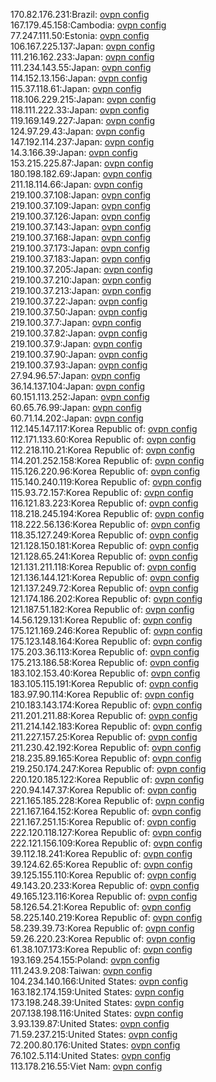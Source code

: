 170.82.176.231:Brazil: [ovpn config](vpn/170_82_176_231.ovpn)  
167.179.45.158:Cambodia: [ovpn config](vpn/167_179_45_158.ovpn)  
77.247.111.50:Estonia: [ovpn config](vpn/77_247_111_50.ovpn)  
106.167.225.137:Japan: [ovpn config](vpn/106_167_225_137.ovpn)  
111.216.162.233:Japan: [ovpn config](vpn/111_216_162_233.ovpn)  
111.234.143.55:Japan: [ovpn config](vpn/111_234_143_55.ovpn)  
114.152.13.156:Japan: [ovpn config](vpn/114_152_13_156.ovpn)  
115.37.118.61:Japan: [ovpn config](vpn/115_37_118_61.ovpn)  
118.106.229.215:Japan: [ovpn config](vpn/118_106_229_215.ovpn)  
118.111.222.33:Japan: [ovpn config](vpn/118_111_222_33.ovpn)  
119.169.149.227:Japan: [ovpn config](vpn/119_169_149_227.ovpn)  
124.97.29.43:Japan: [ovpn config](vpn/124_97_29_43.ovpn)  
147.192.114.237:Japan: [ovpn config](vpn/147_192_114_237.ovpn)  
14.3.166.39:Japan: [ovpn config](vpn/14_3_166_39.ovpn)  
153.215.225.87:Japan: [ovpn config](vpn/153_215_225_87.ovpn)  
180.198.182.69:Japan: [ovpn config](vpn/180_198_182_69.ovpn)  
211.18.114.66:Japan: [ovpn config](vpn/211_18_114_66.ovpn)  
219.100.37.108:Japan: [ovpn config](vpn/219_100_37_108.ovpn)  
219.100.37.109:Japan: [ovpn config](vpn/219_100_37_109.ovpn)  
219.100.37.126:Japan: [ovpn config](vpn/219_100_37_126.ovpn)  
219.100.37.143:Japan: [ovpn config](vpn/219_100_37_143.ovpn)  
219.100.37.168:Japan: [ovpn config](vpn/219_100_37_168.ovpn)  
219.100.37.173:Japan: [ovpn config](vpn/219_100_37_173.ovpn)  
219.100.37.183:Japan: [ovpn config](vpn/219_100_37_183.ovpn)  
219.100.37.205:Japan: [ovpn config](vpn/219_100_37_205.ovpn)  
219.100.37.210:Japan: [ovpn config](vpn/219_100_37_210.ovpn)  
219.100.37.213:Japan: [ovpn config](vpn/219_100_37_213.ovpn)  
219.100.37.22:Japan: [ovpn config](vpn/219_100_37_22.ovpn)  
219.100.37.50:Japan: [ovpn config](vpn/219_100_37_50.ovpn)  
219.100.37.7:Japan: [ovpn config](vpn/219_100_37_7.ovpn)  
219.100.37.82:Japan: [ovpn config](vpn/219_100_37_82.ovpn)  
219.100.37.9:Japan: [ovpn config](vpn/219_100_37_9.ovpn)  
219.100.37.90:Japan: [ovpn config](vpn/219_100_37_90.ovpn)  
219.100.37.93:Japan: [ovpn config](vpn/219_100_37_93.ovpn)  
27.94.96.57:Japan: [ovpn config](vpn/27_94_96_57.ovpn)  
36.14.137.104:Japan: [ovpn config](vpn/36_14_137_104.ovpn)  
60.151.113.252:Japan: [ovpn config](vpn/60_151_113_252.ovpn)  
60.65.76.99:Japan: [ovpn config](vpn/60_65_76_99.ovpn)  
60.71.14.202:Japan: [ovpn config](vpn/60_71_14_202.ovpn)  
112.145.147.117:Korea Republic of: [ovpn config](vpn/112_145_147_117.ovpn)  
112.171.133.60:Korea Republic of: [ovpn config](vpn/112_171_133_60.ovpn)  
112.218.110.21:Korea Republic of: [ovpn config](vpn/112_218_110_21.ovpn)  
114.201.252.158:Korea Republic of: [ovpn config](vpn/114_201_252_158.ovpn)  
115.126.220.96:Korea Republic of: [ovpn config](vpn/115_126_220_96.ovpn)  
115.140.240.119:Korea Republic of: [ovpn config](vpn/115_140_240_119.ovpn)  
115.93.72.157:Korea Republic of: [ovpn config](vpn/115_93_72_157.ovpn)  
116.121.83.223:Korea Republic of: [ovpn config](vpn/116_121_83_223.ovpn)  
118.218.245.194:Korea Republic of: [ovpn config](vpn/118_218_245_194.ovpn)  
118.222.56.136:Korea Republic of: [ovpn config](vpn/118_222_56_136.ovpn)  
118.35.127.249:Korea Republic of: [ovpn config](vpn/118_35_127_249.ovpn)  
121.128.150.181:Korea Republic of: [ovpn config](vpn/121_128_150_181.ovpn)  
121.128.65.241:Korea Republic of: [ovpn config](vpn/121_128_65_241.ovpn)  
121.131.211.118:Korea Republic of: [ovpn config](vpn/121_131_211_118.ovpn)  
121.136.144.121:Korea Republic of: [ovpn config](vpn/121_136_144_121.ovpn)  
121.137.249.72:Korea Republic of: [ovpn config](vpn/121_137_249_72.ovpn)  
121.174.186.202:Korea Republic of: [ovpn config](vpn/121_174_186_202.ovpn)  
121.187.51.182:Korea Republic of: [ovpn config](vpn/121_187_51_182.ovpn)  
14.56.129.131:Korea Republic of: [ovpn config](vpn/14_56_129_131.ovpn)  
175.121.169.246:Korea Republic of: [ovpn config](vpn/175_121_169_246.ovpn)  
175.123.148.164:Korea Republic of: [ovpn config](vpn/175_123_148_164.ovpn)  
175.203.36.113:Korea Republic of: [ovpn config](vpn/175_203_36_113.ovpn)  
175.213.186.58:Korea Republic of: [ovpn config](vpn/175_213_186_58.ovpn)  
183.102.153.40:Korea Republic of: [ovpn config](vpn/183_102_153_40.ovpn)  
183.105.115.191:Korea Republic of: [ovpn config](vpn/183_105_115_191.ovpn)  
183.97.90.114:Korea Republic of: [ovpn config](vpn/183_97_90_114.ovpn)  
210.183.143.174:Korea Republic of: [ovpn config](vpn/210_183_143_174.ovpn)  
211.201.211.88:Korea Republic of: [ovpn config](vpn/211_201_211_88.ovpn)  
211.214.142.183:Korea Republic of: [ovpn config](vpn/211_214_142_183.ovpn)  
211.227.157.25:Korea Republic of: [ovpn config](vpn/211_227_157_25.ovpn)  
211.230.42.192:Korea Republic of: [ovpn config](vpn/211_230_42_192.ovpn)  
218.235.89.165:Korea Republic of: [ovpn config](vpn/218_235_89_165.ovpn)  
219.250.174.247:Korea Republic of: [ovpn config](vpn/219_250_174_247.ovpn)  
220.120.185.122:Korea Republic of: [ovpn config](vpn/220_120_185_122.ovpn)  
220.94.147.37:Korea Republic of: [ovpn config](vpn/220_94_147_37.ovpn)  
221.165.185.228:Korea Republic of: [ovpn config](vpn/221_165_185_228.ovpn)  
221.167.164.152:Korea Republic of: [ovpn config](vpn/221_167_164_152.ovpn)  
221.167.251.15:Korea Republic of: [ovpn config](vpn/221_167_251_15.ovpn)  
222.120.118.127:Korea Republic of: [ovpn config](vpn/222_120_118_127.ovpn)  
222.121.156.109:Korea Republic of: [ovpn config](vpn/222_121_156_109.ovpn)  
39.112.18.241:Korea Republic of: [ovpn config](vpn/39_112_18_241.ovpn)  
39.124.62.65:Korea Republic of: [ovpn config](vpn/39_124_62_65.ovpn)  
39.125.155.110:Korea Republic of: [ovpn config](vpn/39_125_155_110.ovpn)  
49.143.20.233:Korea Republic of: [ovpn config](vpn/49_143_20_233.ovpn)  
49.165.123.116:Korea Republic of: [ovpn config](vpn/49_165_123_116.ovpn)  
58.126.54.21:Korea Republic of: [ovpn config](vpn/58_126_54_21.ovpn)  
58.225.140.219:Korea Republic of: [ovpn config](vpn/58_225_140_219.ovpn)  
58.239.39.73:Korea Republic of: [ovpn config](vpn/58_239_39_73.ovpn)  
59.26.220.23:Korea Republic of: [ovpn config](vpn/59_26_220_23.ovpn)  
61.38.107.173:Korea Republic of: [ovpn config](vpn/61_38_107_173.ovpn)  
193.169.254.155:Poland: [ovpn config](vpn/193_169_254_155.ovpn)  
111.243.9.208:Taiwan: [ovpn config](vpn/111_243_9_208.ovpn)  
104.234.140.166:United States: [ovpn config](vpn/104_234_140_166.ovpn)  
163.182.174.159:United States: [ovpn config](vpn/163_182_174_159.ovpn)  
173.198.248.39:United States: [ovpn config](vpn/173_198_248_39.ovpn)  
207.138.198.116:United States: [ovpn config](vpn/207_138_198_116.ovpn)  
3.93.139.87:United States: [ovpn config](vpn/3_93_139_87.ovpn)  
71.59.237.215:United States: [ovpn config](vpn/71_59_237_215.ovpn)  
72.200.80.176:United States: [ovpn config](vpn/72_200_80_176.ovpn)  
76.102.5.114:United States: [ovpn config](vpn/76_102_5_114.ovpn)  
113.178.216.55:Viet Nam: [ovpn config](vpn/113_178_216_55.ovpn)  
